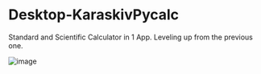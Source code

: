 # Desktop-KaraskivPycalc
Standard and Scientific Calculator in 1 App. Leveling up from the previous one.

![image](https://user-images.githubusercontent.com/82354360/118839612-d62f0680-b8f0-11eb-9d3f-dcfd615b0674.png)
